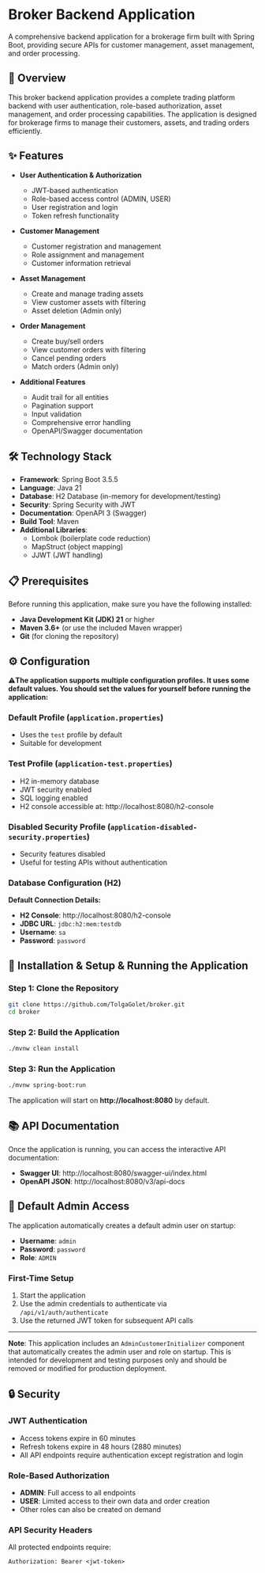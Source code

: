 # Broker Backend Application

A comprehensive backend application for a brokerage firm built with Spring Boot, providing secure APIs for customer management, asset management, and order processing.

## 🎯 Overview

This broker backend application provides a complete trading platform backend with user authentication, role-based authorization, asset management, and order processing capabilities. The application is designed for brokerage firms to manage their customers, assets, and trading orders efficiently.

## ✨ Features

- **User Authentication & Authorization**
  - JWT-based authentication
  - Role-based access control (ADMIN, USER)
  - User registration and login
  - Token refresh functionality

- **Customer Management**
  - Customer registration and management
  - Role assignment and management
  - Customer information retrieval

- **Asset Management**
  - Create and manage trading assets
  - View customer assets with filtering
  - Asset deletion (Admin only)

- **Order Management**
  - Create buy/sell orders
  - View customer orders with filtering
  - Cancel pending orders
  - Match orders (Admin only)

- **Additional Features**
  - Audit trail for all entities
  - Pagination support
  - Input validation
  - Comprehensive error handling
  - OpenAPI/Swagger documentation

## 🛠 Technology Stack

- **Framework**: Spring Boot 3.5.5
- **Language**: Java 21
- **Database**: H2 Database (in-memory for development/testing)
- **Security**: Spring Security with JWT
- **Documentation**: OpenAPI 3 (Swagger)
- **Build Tool**: Maven
- **Additional Libraries**:
  - Lombok (boilerplate code reduction)
  - MapStruct (object mapping)
  - JJWT (JWT handling)

## 📋 Prerequisites

Before running this application, make sure you have the following installed:

- **Java Development Kit (JDK) 21** or higher
- **Maven 3.6+** (or use the included Maven wrapper)
- **Git** (for cloning the repository)

## ⚙️ Configuration

⚠️**The application supports multiple configuration profiles. It uses some default values. You should set the values for yourself before running the application:**

### Default Profile (`application.properties`)
- Uses the `test` profile by default
- Suitable for development

### Test Profile (`application-test.properties`)
- H2 in-memory database
- JWT security enabled
- SQL logging enabled
- H2 console accessible at: http://localhost:8080/h2-console

### Disabled Security Profile (`application-disabled-security.properties`)
- Security features disabled
- Useful for testing APIs without authentication

### Database Configuration (H2)

**Default Connection Details:**
- **H2 Console**: http://localhost:8080/h2-console
- **JDBC URL**: `jdbc:h2:mem:testdb`
- **Username**: `sa`
- **Password**: `password`

## 🚀 Installation & Setup & Running the Application

### Step 1: Clone the Repository

```bash
git clone https://github.com/TolgaGolet/broker.git
cd broker
```

### Step 2: Build the Application
```bash
./mvnw clean install
```

### Step 3: Run the Application

```bash
./mvnw spring-boot:run
```

The application will start on **http://localhost:8080** by default.

## 📚 API Documentation

Once the application is running, you can access the interactive API documentation:

- **Swagger UI**: http://localhost:8080/swagger-ui/index.html
- **OpenAPI JSON**: http://localhost:8080/v3/api-docs

## 🔐 Default Admin Access

The application automatically creates a default admin user on startup:

- **Username**: `admin`
- **Password**: `password`
- **Role**: `ADMIN`

### First-Time Setup

1. Start the application
2. Use the admin credentials to authenticate via `/api/v1/auth/authenticate`
3. Use the returned JWT token for subsequent API calls

---
**Note**: This application includes an `AdminCustomerInitializer` component that automatically creates the admin user and role on startup. This is intended for development and testing purposes only and should be removed or modified for production deployment.

## 🔒 Security

### JWT Authentication
- Access tokens expire in 60 minutes
- Refresh tokens expire in 48 hours (2880 minutes)
- All API endpoints require authentication except registration and login

### Role-Based Authorization
- **ADMIN**: Full access to all endpoints
- **USER**: Limited access to their own data and order creation
- Other roles can also be created on demand

### API Security Headers
All protected endpoints require:
```
Authorization: Bearer <jwt-token>
```

